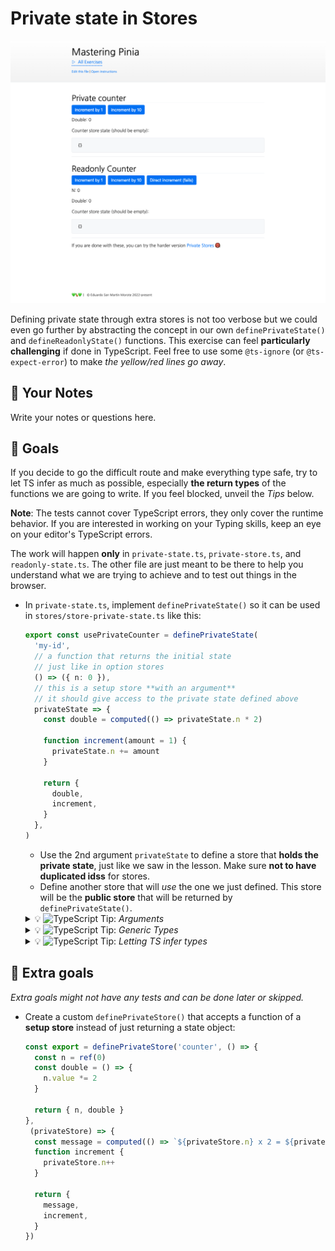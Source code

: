 # Private state in Stores

<picture>
  <source srcset="./.internal/screenshot-dark.png" media="(prefers-color-scheme: dark)">
  <img src="./.internal/screenshot-light.png">
</picture>

Defining private state through extra stores is not too verbose but we could even go further by abstracting the concept
in our own `definePrivateState()` and `defineReadonlyState()` functions. This exercise can feel **particularly
challenging** if done in TypeScript. Feel free to use some `@ts-ignore` (or `@ts-expect-error`) to make _the yellow/red
lines go away_.

## 📝 Your Notes

Write your notes or questions here.

## 🎯 Goals

If you decide to go the difficult route and make everything type safe, try to let TS infer as much as possible,
especially **the return types** of the functions we are going to write. If you feel blocked, unveil the _Tips_ below.

**Note**: The tests cannot cover TypeScript errors, they only cover the runtime behavior. If you are interested in
working on your Typing skills, keep an eye on your editor's TypeScript errors.

The work will happen **only** in `private-state.ts`, `private-store.ts`, and `readonly-state.ts`. The other file are
just meant to be there to help you understand what we are trying to achieve and to test out things in the browser.

- In `private-state.ts`, implement `definePrivateState()` so it can be used in `stores/store-private-state.ts` like
  this:

  ```ts
  export const usePrivateCounter = definePrivateState(
    'my-id',
    // a function that returns the initial state
    // just like in option stores
    () => ({ n: 0 }),
    // this is a setup store **with an argument**
    // it should give access to the private state defined above
    privateState => {
      const double = computed(() => privateState.n * 2)

      function increment(amount = 1) {
        privateState.n += amount
      }

      return {
        double,
        increment,
      }
    },
  )
  ```

  - Use the 2nd argument `privateState` to define a store that **holds the private state**, just like we saw in the
    lesson. Make sure **not to have duplicated idss** for stores.
  - Define another store that will _use_ the one we just defined. This store will be the **public store** that will be
    returned by `definePrivateState()`.

  <details>
  <summary>💡 <img class="tip-logo" src="/logo-ts.svg" alt="TypeScript"> Tip: <i>Arguments</i></summary>

  `definePrivateState()` should accept 3 generics. One used by each argument. This doesn't mean it should just be:

  ```ts
  definePrivateState<
    // feel free to name them as you want
    Id,
    PrivateState,
    SetupStore
  >(id: Id, privateState: PrivateState, SetupStore) {
    // ...
  }
  ```

  The _more_ you can constrain a type, the better TypeScript will be at inferring it!

  </details>

  <details>
  <summary>💡 <img class="tip-logo" src="/logo-ts.svg" alt="TypeScript"> Tip: <i>Generic Types</i></summary>

  If you one of the following error:

  ```
  Type 'Id' is not assignable to type 'string'
  Type 'PrivateState' is not assignable to type 'StateTree'
  ```

  `Id` and `PrivateState` are the generic types I used but you might have named them differently.

  It means the generic `PrivateState` is not constrained enough. You can fix it by adding a constraint to the generic:

  ```ts
  function definePrivateState<
    Id extends string,
    PublicState extends StateTree,
    // TODO: You still have to figure out this one
    SetupReturn,
  >(/* ... */) {
    // ...
  }
  ```

  </details>

  <details>
  <summary>💡 <img class="tip-logo" src="/logo-ts.svg" alt="TypeScript"> Tip: <i>Letting TS infer types</i></summary>

  In order to get the most out of TypeScript inference, try to be as close to the actual type you want to use in your
  generics. For example, instead of doing this:

  ```ts
  export function definePrivateState<
    Id,
    // we are aligning with the type of the 2nd argument
    PrivateState extends () => StateTree,
    SetupReturn,
  >(
    id: Id,
    // 👉 look how we just consume the type here
    privateStateFn: PrivateState,
    // 👉 here we can use type helpers but the return type is not inferred as we want
    setup: (privateSTate: ReturnType<PrivateState>) => SetupReturn,
  ) {
    // ... hiding the rest of the solution
    setup(privateStore.$state) // 🔴 type error
  }
  ```

  What we want is the actual shape of the state, not the function that returns it. We can do this:

  ```ts
  export function definePrivateState<
    Id,
    // we are aligning with the type of the 2nd argument
    PrivateState extends StateTree,
    SetupReturn,
  >(
    id: Id,
    // 👉 Here the type PrivateState is closer to what we need
    privateStateFn: () => PrivateState,
    // 👉 And we can use it directly here
    setup: (privateSTate: PrivateState) => SetupReturn,
  ) {
    // ... hiding the rest of the solution
    setup(privateStore.$state) // ✅ No error!
  }
  ```

  </details>

## 💪 Extra goals

_Extra goals might not have any tests and can be done later or skipped._

- Create a custom `definePrivateStore()` that accepts a function of a **setup store** instead of just returning a state
  object:

  ```ts
  const export = definePrivateStore('counter', () => {
    const n = ref(0)
    const double = () => {
      n.value *= 2
    }

    return { n, double }
  },
   (privateStore) => {
    const message = computed(() => `${privateStore.n} x 2 = ${privateStore.double}`)
    function increment {
      privateStore.n++
    }

    return {
      message,
      increment,
    }
  })
  ```
